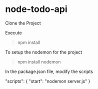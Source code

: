 # node-todo-api

Clone the Project

Execute 
>npm install

To setup the nodemon for the project
>npm install nodemon 

In the package.json file, modify the scripts

"scripts": {
        "start": "nodemon server.js"
    }
